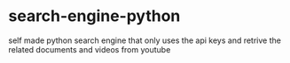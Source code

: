 # search-engine-python
self made python search engine that only uses the api keys and retrive the related documents and videos from youtube
